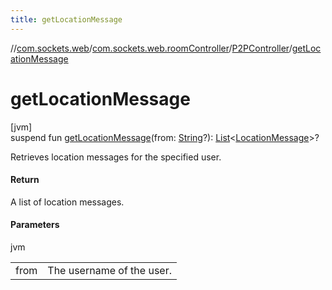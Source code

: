```yaml
---
title: getLocationMessage
---
```

//[com.sockets.web](../../../index.html)/[com.sockets.web.roomController](../index.html)/[P2PController](index.html)/[getLocationMessage](get-location-message.html)



# getLocationMessage



[jvm]\
suspend fun [getLocationMessage](get-location-message.html)(from: [String](https://kotlinlang.org/api/latest/jvm/stdlib/kotlin/-string/index.html)?): [List](https://kotlinlang.org/api/latest/jvm/stdlib/kotlin.collections/-list/index.html)&lt;[LocationMessage](../../com.sockets.web.data/-location-message/index.html)&gt;?



Retrieves location messages for the specified user.



#### Return



A list of location messages.



#### Parameters


jvm

| | |
|---|---|
| from | The username of the user. |





